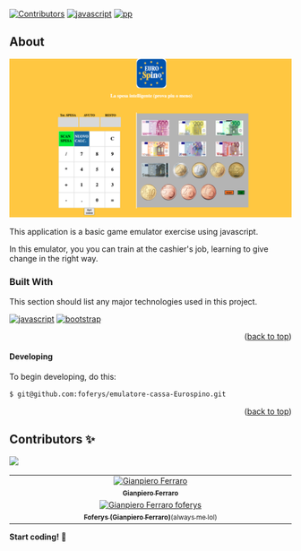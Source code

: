 
<!-- 
    https://img.shields.io/badge/npm-v10.5.0-blue?logo=npm
    Il badge che hai menzionato segue una struttura specifica definita da Shields.io per creare badge personalizzati con testo, colore e logo. Ecco una spiegazione dettagliata della struttura utilizzata per creare badge come quello per React e Vite:
    https://img.shields.io/badge/<label>-<message>-<color>?logo=<logo>
    Componenti del Badge:
Base URL:

https://img.shields.io/badge/
Label:
È il testo a sinistra del badge. Nel tuo esempio, react è il label.

Message:
È il testo a destra del badge. Nel tuo esempio, vite è il message.

Color:
È il colore di sfondo del badge. Nel tuo esempio, blue è il colore scelto.

Logo:
È il logo che appare a sinistra del badge. Nel tuo esempio, react è il logo che rappresenta React. Il parametro logo= è opzionale e può essere omesso se non si desidera un logo.

Esempio Spiegato:
Il tuo badge specifico per React e Vite ha la seguente struttura:

plaintext
Copia codice
https://img.shields.io/badge/react-vite-blue?logo=react
Label: react
Message: vite
Color: blue
Logo: react
Questo URL genera un badge con il testo "react" a sinistra, "vite" a destra, un colore di sfondo blu e il logo di React.
 -->
[![Contributors](https://img.shields.io/badge/contributors-1-46CC12)](#contributors-)
[![javascript](https://img.shields.io/badge/javascript-grey?logo=javascript)](https://it.wikipedia.org/wiki/JavaScript/)
[![pp](https://img.shields.io/badge/Buy_me_a_coffee-3775A9?logo=paypal)](https://www.paypal.com/paypalme/foferys)

## About
![screenshot](./screenshot.png)

This application is a basic game emulator exercise using javascript.

In this emulator, you you can train at the cashier's job, learning to give change in the right way.

### Built With

This section should list any major technologies used in this project.

[![javascript](https://img.shields.io/badge/javascript-grey?logo=javascript)](https://it.wikipedia.org/wiki/JavaScript/)
[![bootstrap](https://img.shields.io/badge/Bootstrap-563D7C?style=for-the-badge&logo=bootstrap&logoColor=white)](https://getbootstrap.com)

<p align="right">(<a href="#readme-top">back to top</a>)</p>



#### Developing
To begin developing, do this:

```bash
$ git@github.com:foferys/emulatore-cassa-Eurospino.git
```

<p align="right">(<a href="#-about">back to top</a>)</p>


## Contributors ✨ 
[![](https://img.shields.io/badge/contributors-1-46CC12)](# "Contributors")

<!-- Thanks goes to these wonderful people -->

<!-- prettier-ignore-start -->
<!-- markdownlint-disable -->
<table>
  <tbody>
    <tr>
      <td align="center" valign="top" width="14.28%"><a href="https://github.com/gianpieroferraro"><img src="https://avatars.githubusercontent.com/u/123701797?v=4" width="100px;" alt="Gianpiero Ferraro"/><br /><sub><b>Gianpiero Ferraro</b></sub></a><br />
      </td>
    </tr>
    <tr>
      <td align="center" valign="top" width="14.28%"><a href="https://github.com/foferys"><img src="https://avatars.githubusercontent.com/u/110233101?v=4" width="100px;" alt="Gianpiero Ferraro foferys"/><br /><sub><b>Foferys (Gianpiero Ferraro)</b>(always me lol)</sub></a><br />
      </td>
    </tr>
</tbody>
</table>


**Start coding!** 🎉


